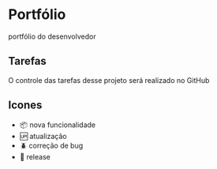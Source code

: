 # Portfólio

portfólio do desenvolvedor 

## Tarefas

O controle das tarefas desse projeto será realizado no GitHub

## Icones
- :package: nova funcionalidade
- :up: atualização
- :beetle: correção de bug
- :checkered_flag: release



